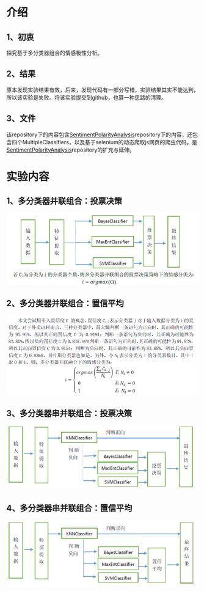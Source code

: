 # 介绍
## 1、初衷
探究基于多分类器组合的情感极性分析。

## 2、结果
原本发现实验结果有效，后来，发现代码有一部分写错，实验结果其实不能达到，所以该实验是失败。将该实验提交到github，也算一种思路的清理。

## 3、文件
该repository下的内容包含[SentimentPolarityAnalysis](https://github.com/chaoming0625/SentimentPolarityAnalysis)repository下的内容，还包含四个MultipleClassifiers，以及基于selenium的动态爬取js网页的爬虫代码。是[SentimentPolarityAnalysis](https://github.com/chaoming0625/SentimentPolarityAnalysis)repository的扩充与延伸。

# 实验内容
## 1、多分类器并联组合：投票决策
![1](fomc/files/1.PNG)
## 2、多分类器并联组合：置信平均
![2](fomc/files/2.PNG)
## 3、多分类器串并联组合：投票决策
![3](fomc/files/3.PNG)
## 4、多分类器串并联组合：置信平均
![4](fomc/files/4.PNG)

